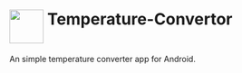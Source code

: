 # <img src="https://raw.githubusercontent.com/sd65/Temperature-Convertor/master/ic_launcher.png" align="top" height="60" > Temperature-Convertor

An simple temperature converter app for Android.

